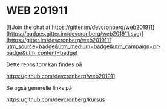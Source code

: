 # WEB 201911

[![Join the chat at https://gitter.im/devcronberg/web201911](https://badges.gitter.im/devcronberg/web201911.svg)](https://gitter.im/devcronberg/web201911?utm_source=badge&utm_medium=badge&utm_campaign=pr-badge&utm_content=badge)

Dette repository kan findes på 

https://github.com/devcronberg/web201911

Se også generelle links på

https://github.com/devcronberg/kursus
